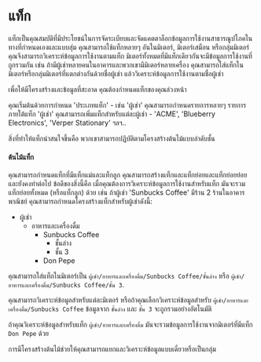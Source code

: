 # แท็ก

แท็กเป็นคุณสมบัติที่มีประโยชน์ในการจัดระเบียบและจัดแคตตาล็อกข้อมูลการใช้งานสาธารณูปโภคในทางที่กำหนดเองและแบบสุ่ม คุณสามารถใช้แท็กหลายๆ อันในมิเตอร์, มิเตอร์เสมือน หรือกลุ่มมิเตอร์ คุณจึงสามารถวิเคราะห์ข้อมูลการใช้งานตามแท็ก มิเตอร์ทั้งหมดที่มีแท็กเดียวกันจะมีข้อมูลการใช้งานที่ถูกรวมกัน เช่น ถ้ามีผู้เช่าหลายคนในอาคารและพวกเขามีมิเตอร์หลายเครื่อง คุณสามารถใส่แท็กในมิเตอร์หรือกลุ่มมิเตอร์ที่แตกต่างกันด้วยชื่อผู้เช่า แล้ววิเคราะห์ข้อมูลการใช้งานตามชื่อผู้เช่า

เพื่อให้มีโครงสร้างและข้อมูลที่สะอาด คุณต้องกำหนดแท็กของคุณล่วงหน้า

คุณเริ่มต้นด้วยการกำหนด 'ประเภทแท็ก' - เช่น 'ผู้เช่า' คุณสามารถกำหนดรายการหลายๆ รายการภายใต้แท็ก 'ผู้เช่า' คุณสามารถเพิ่มแท็กสำหรับแต่ละผู้เช่า - 'ACME', 'Blueberry Electronics', 'Verper Stationary' ฯลฯ..

สิ่งที่ทำให้แท็กน่าสนใจขึ้นคือ พวกเขาสามารถปฏิบัติตามโครงสร้างต้นไม้แบบลำดับชั้น

#### ต้นไม้แท็ก

คุณสามารถกำหนดแท็กที่มีแท็กแม่และแท็กลูก คุณสามารถสร้างแท็กและแท็กย่อยและแท็กย่อยย่อยและยังคงทำต่อไป ข้อดีของสิ่งนี้คือ เมื่อคุณต้องการวิเคราะห์ข้อมูลการใช้งานสำหรับแท็ก มันจะรวมแท็กย่อยทั้งหมด (หรือแท็กลูก) ด้วย เช่น ถ้าผู้เช่า 'Sunbucks Coffee' มีร้าน 2 ร้านในอาคารพาณิชย์ คุณสามารถกำหนดโครงสร้างแท็กสำหรับผู้เช่าดังนี้:

* ผู้เช่า
  * อาหารและเครื่องดื่ม
    * Sunbucks Coffee
      * ชั้นล่าง
      * ชั้น 3
    * Don Pepe

คุณสามารถใส่แท็กในมิเตอร์เป็น `ผู้เช่า/อาหารและเครื่องดื่ม/Sunbucks Coffee/ชั้นล่าง` หรือ `ผู้เช่า/อาหารและเครื่องดื่ม/Sunbucks Coffee/ชั้น 3`.

คุณสามารถวิเคราะห์ข้อมูลสำหรับแต่ละมิเตอร์ หรือถ้าคุณเลือกวิเคราะห์ข้อมูลสำหรับ `ผู้เช่า/อาหารและเครื่องดื่ม/Sunbucks Coffee` ข้อมูลจาก `ชั้นล่าง` และ `ชั้น 3` จะถูกรวมอย่างอัตโนมัติ

ถ้าคุณวิเคราะห์ข้อมูลสำหรับแท็ก `ผู้เช่า/อาหารและเครื่องดื่ม` มันจะรวมข้อมูลการใช้งานจากมิเตอร์ที่มีแท็ก `Don Pepe` ด้วย

การมีโครงสร้างต้นไม้ช่วยให้คุณสามารถแยกและวิเคราะห์ข้อมูลแบบเดี่ยวหรือเป็นกลุ่ม